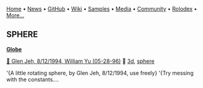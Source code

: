 [Home](https://qb64.com) • [News](/news.html) • [GitHub](/github.html) • [Wiki](/wiki.html) • [Samples](/samples.html) • [Media](/media.html) • [Community](/community.html) • [Rolodex](/rolodex.html) • [More...](/more.html)

## SPHERE

**[Globe](globe/index)**

[🐝 Glen Jeh, 8/12/1994, William Yu (05-28-96)](glen-jeh,-8/12/1994,-william-yu-(05-28-96)) 🔗 [3d](3d), [sphere](sphere)

'{A little rotating sphere, by Glen Jeh, 8/12/1994, use freely} '{Try messing with the constants....
